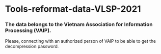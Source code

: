 # Tools-reformat-data-VLSP-2021

### The data belongs to the Vietnam Association for Information Processing (VAIP).
Please, connecting with an authorized person of VAIP to be able to get the decompression password.
